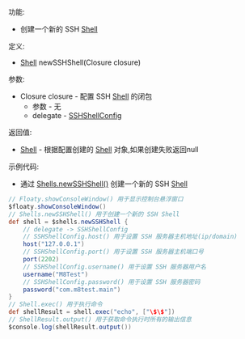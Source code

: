 功能:

+ 创建一个新的 SSH [Shell](/API/Shell/Shell/README.md)

定义:

+ [Shell](/API/Shell/Shell/README.md) newSSHShell(Closure closure)

参数:

+ Closure closure - 配置 SSH [Shell](/API/Shell/Shell/README.md) 的闭包
    + 参数 - 无
    + delegate - [SSHShellConfig](/API/Shell/SSHShellConfig/README.md)

返回值:

+ [Shell](/API/Shell/Shell/README.md) - 根据配置创建的 [Shell](/API/Shell/Shell/README.md)
  对象,如果创建失败返回null

示例代码:

+ 通过 [Shells.newSSHShell()](/API/Shell/Shells/README.md?id=newSSHShell) 创建一个新的
  SSH [Shell](/API/Shell/Shell/README.md)

```groovy
// Floaty.showConsoleWindow() 用于显示控制台悬浮窗口
$floaty.showConsoleWindow()
// Shells.newSSHShell() 用于创建一个新的 SSH Shell
def shell = $shells.newSSHShell {
    // delegate -> SSHShellConfig
    // SSHShellConfig.host() 用于设置 SSH 服务器主机地址(ip/domain)
    host("127.0.0.1")
    // SSHShellConfig.port() 用于设置 SSH 服务器主机端口号
    port(2202)
    // SSHShellConfig.username() 用于设置 SSH 服务器用户名
    username("M8Test")
    // SSHShellConfig.password() 用于设置 SSH 服务器密码
    password("com.m8test.main")
}
// Shell.exec() 用于执行命令
def shellResult = shell.exec("echo", ["\$\$"])
// ShellResult.output() 用于获取命令执行时所有的输出信息
$console.log(shellResult.output())
```